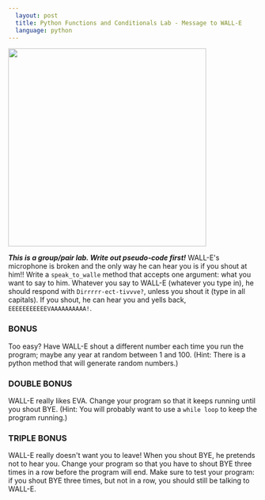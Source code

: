 ```yaml
---
  layout: post
  title: Python Functions and Conditionals Lab - Message to WALL-E
  language: python
---
```


<img src="http://84d1f3.medialib.glogster.com/media/9e/9ef9817943c53c80ba5b4dfc4252b9af6df1ab633dd40cbfcaa753566b681199/puzzle-wall-e-i-eva-496-jpg.jpg" width="400">

***This is a group/pair lab. Write out pseudo-code first!***
WALL-E's microphone is broken and the only way he can hear you is if you shout at him!!
Write a `speak_to_walle` method that accepts one argument: what you want to say to him. Whatever you say to WALL-E (whatever
you type in), he should respond with `Dirrrrr-ect-tivvve?`, unless you shout it (type in all capitals). If you shout, he can hear you and yells back, `EEEEEEEEEEEVAAAAAAAAAA!`.

### BONUS
Too easy? Have WALL-E shout a different number each time you run the program; maybe any year at random between 1 and 100. (Hint: There is a python method that will generate random numbers.)

### DOUBLE BONUS
WALL-E really likes EVA. Change your program so that it keeps running until you shout BYE. (Hint: You will probably want to use a `while loop` to keep the program running.)

### TRIPLE BONUS
WALL-E really doesn't want you to leave! When you shout BYE, he pretends not to hear you. Change your program so that you have to shout BYE three times in a row before the program will end. Make sure to test your program: if you shout BYE three times, but not in a row, you should still be talking to WALL-E.
